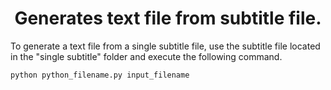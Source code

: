 <h1 align="center"> Generates text file from subtitle file. </h1>

To generate a text file from a single subtitle file, use the subtitle file located in the "single subtitle" folder and execute the following command.

```shell
python python_filename.py input_filename
```
